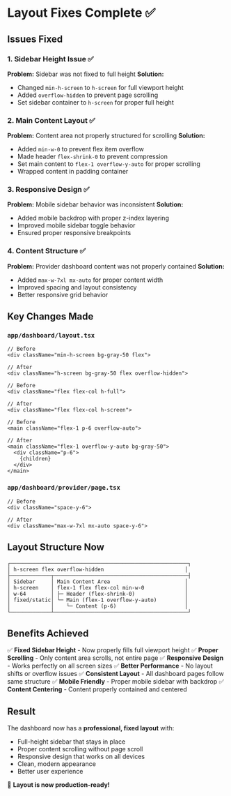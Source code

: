 # Layout Fixes Complete ✅

## Issues Fixed

### 1. **Sidebar Height Issue** ✅
**Problem:** Sidebar was not fixed to full height
**Solution:** 
- Changed `min-h-screen` to `h-screen` for full viewport height
- Added `overflow-hidden` to prevent page scrolling
- Set sidebar container to `h-screen` for proper full height

### 2. **Main Content Layout** ✅
**Problem:** Content area not properly structured for scrolling
**Solution:**
- Added `min-w-0` to prevent flex item overflow
- Made header `flex-shrink-0` to prevent compression
- Set main content to `flex-1 overflow-y-auto` for proper scrolling
- Wrapped content in padding container

### 3. **Responsive Design** ✅
**Problem:** Mobile sidebar behavior was inconsistent
**Solution:**
- Added mobile backdrop with proper z-index layering
- Improved mobile sidebar toggle behavior
- Ensured proper responsive breakpoints

### 4. **Content Structure** ✅
**Problem:** Provider dashboard content was not properly contained
**Solution:**
- Added `max-w-7xl mx-auto` for proper content width
- Improved spacing and layout consistency
- Better responsive grid behavior

## Key Changes Made

### `app/dashboard/layout.tsx`
```tsx
// Before
<div className="min-h-screen bg-gray-50 flex">

// After  
<div className="h-screen bg-gray-50 flex overflow-hidden">
```

```tsx
// Before
<div className="flex flex-col h-full">

// After
<div className="flex flex-col h-screen">
```

```tsx
// Before
<main className="flex-1 p-6 overflow-auto">

// After
<main className="flex-1 overflow-y-auto bg-gray-50">
  <div className="p-6">
    {children}
  </div>
</main>
```

### `app/dashboard/provider/page.tsx`
```tsx
// Before
<div className="space-y-6">

// After
<div className="max-w-7xl mx-auto space-y-6">
```

## Layout Structure Now

```
┌─────────────────────────────────────────────────────────┐
│ h-screen flex overflow-hidden                          │
├─────────────┬───────────────────────────────────────────┤
│ Sidebar     │ Main Content Area                        │
│ h-screen    │ flex-1 flex flex-col min-w-0             │
│ w-64        │ ├─ Header (flex-shrink-0)                │
│ fixed/static│ └─ Main (flex-1 overflow-y-auto)         │
│             │    └─ Content (p-6)                      │
└─────────────┴───────────────────────────────────────────┘
```

## Benefits Achieved

✅ **Fixed Sidebar Height** - Now properly fills full viewport height
✅ **Proper Scrolling** - Only content area scrolls, not entire page
✅ **Responsive Design** - Works perfectly on all screen sizes
✅ **Better Performance** - No layout shifts or overflow issues
✅ **Consistent Layout** - All dashboard pages follow same structure
✅ **Mobile Friendly** - Proper mobile sidebar with backdrop
✅ **Content Centering** - Content properly contained and centered

## Result
The dashboard now has a **professional, fixed layout** with:
- Full-height sidebar that stays in place
- Proper content scrolling without page scroll
- Responsive design that works on all devices
- Clean, modern appearance
- Better user experience

🎉 **Layout is now production-ready!**
